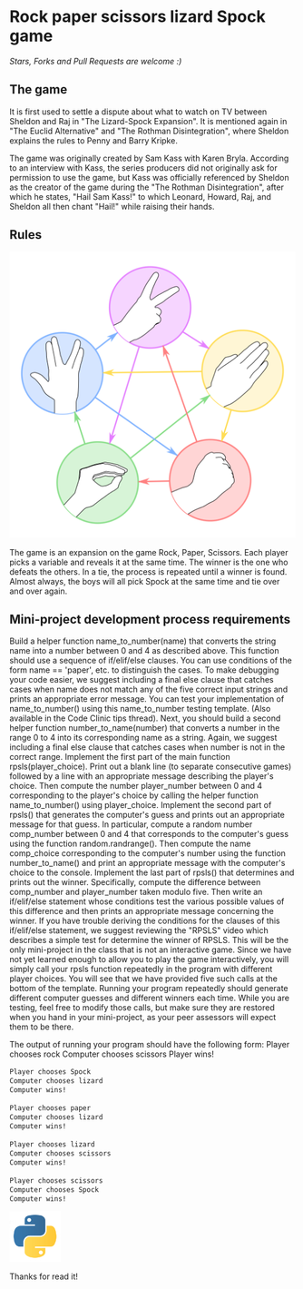 # Rock paper scissors lizard Spock game

*Stars, Forks and Pull Requests are welcome :)*

The game
-------
It is first used to settle a dispute about what to watch on TV between Sheldon and Raj in "The Lizard-Spock Expansion".
It is mentioned again in "The Euclid Alternative" and "The Rothman Disintegration", where Sheldon explains the rules to Penny and Barry Kripke.

The game was originally created by Sam Kass with Karen Bryla. According to an interview with Kass, the series producers did not originally ask for permission to use the game, but Kass was officially referenced by Sheldon as the creator of the game during the "The Rothman Disintegration", after which he states, "Hail Sam Kass!" to which Leonard, Howard, Raj, and Sheldon all then chant "Hail!" while raising their hands.

Rules
-------
![png](images4readme/rock-paper-scissors-lizard-spock.png)

The game is an expansion on the game Rock, Paper, Scissors. Each player picks a variable and reveals it at the same time. The winner is the one who defeats the others. In a tie, the process is repeated until a winner is found. Almost always, the boys will all pick Spock at the same time and tie over and over again.

Mini-project development process requirements
-------
Build a helper function name_to_number(name) that converts the string name into a number between 0 and 4 as described above. This function should use a sequence of if/elif/else clauses. You can use conditions of the form name == 'paper', etc. to distinguish the cases. To make debugging your code easier, we suggest including a final else clause that catches cases when name does not match any of the five correct input strings and prints an appropriate error message. You can test your implementation of name_to_number() using this name_to_number testing template. (Also available in the Code Clinic tips thread).
Next, you should build a second helper function number_to_name(number) that converts a number in the range 0 to 4 into its corresponding name as a string. Again, we suggest including a final else clause that catches cases when number is not in the correct range.
Implement the first part of the main function rpsls(player_choice). Print out a blank line (to separate consecutive games) followed by a line with an appropriate message describing the player's choice. Then compute the number player_number between 0 and 4 corresponding to the player's choice by calling the helper function name_to_number() using player_choice.
Implement the second part of rpsls() that generates the computer's guess and prints out an appropriate message for that guess. In particular, compute a random number comp_number between 0 and 4 that corresponds to the computer's guess using the function random.randrange(). Then compute the name comp_choice corresponding to the computer's number using the function number_to_name() and print an appropriate message with the computer's choice to the console.
Implement the last part of rpsls() that determines and prints out the winner. Specifically, compute the difference between comp_number and player_number taken modulo five. Then write an if/elif/else statement whose conditions test the various possible values of this difference and then prints an appropriate message concerning the winner. If you have trouble deriving the conditions for the clauses of this if/elif/else statement, we suggest reviewing the "RPSLS" video which describes a simple test for determine the winner of RPSLS.
This will be the only mini-project in the class that is not an interactive game. Since we have not yet learned enough to allow you to play the game interactively, you will simply call your rpsls function repeatedly in the program with different player choices. You will see that we have provided five such calls at the bottom of the template. Running your program repeatedly should generate different computer guesses and different winners each time. While you are testing, feel free to modify those calls, but make sure they are restored when you hand in your mini-project, as your peer assessors will expect them to be there.

The output of running your program should have the following form:
    Player chooses rock
    Computer chooses scissors
    Player wins!

    Player chooses Spock
    Computer chooses lizard
    Computer wins!

    Player chooses paper
    Computer chooses lizard
    Computer wins!

    Player chooses lizard
    Computer chooses scissors
    Computer wins!

    Player chooses scissors
    Computer chooses Spock
    Computer wins!

![jpg](images4readme/logo-python.jpg)

Thanks for read it!